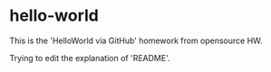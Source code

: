 # hello-world
This is the 'HelloWorld via GitHub' homework from opensource HW.

Trying to edit the explanation of 'README'.
